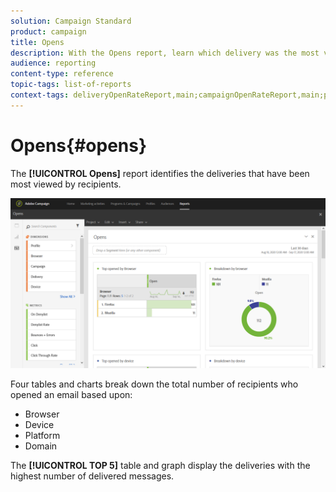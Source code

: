 ```yaml
---
solution: Campaign Standard
product: campaign
title: Opens
description: With the Opens report, learn which delivery was the most viewed according to various criteria.
audience: reporting
content-type: reference
topic-tags: list-of-reports
context-tags: deliveryOpenRateReport,main;campaignOpenRateReport,main;programOpenRateReport,main
---
```


# Opens{#opens}

The **[!UICONTROL Opens]** report identifies the deliveries that have been most viewed by recipients.

![](assets/delivery_reports_opens.png)

Four tables and charts break down the total number of recipients who opened an email based upon:

* Browser
* Device
* Platform
* Domain

The **[!UICONTROL TOP 5]** table and graph display the deliveries with the highest number of delivered messages.

